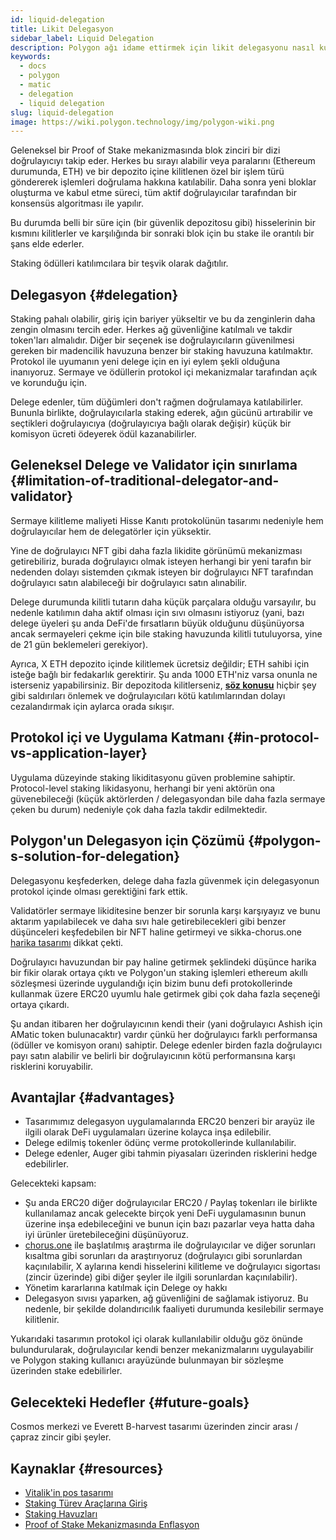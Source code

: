 ```yaml
---
id: liquid-delegation
title: Likit Delegasyon
sidebar_label: Liquid Delegation
description: Polygon ağı idame ettirmek için likit delegasyonu nasıl kullanır?
keywords:
  - docs
  - polygon
  - matic
  - delegation
  - liquid delegation
slug: liquid-delegation
image: https://wiki.polygon.technology/img/polygon-wiki.png
---
```


Geleneksel bir Proof of Stake mekanizmasında blok zinciri bir dizi doğrulayıcıyı takip eder. Herkes bu sırayı alabilir veya paralarını (Ethereum durumunda, ETH) ve bir depozito içine kilitlenen özel bir işlem türü göndererek işlemleri doğrulama hakkına katılabilir. Daha sonra yeni bloklar oluşturma ve kabul etme süreci, tüm aktif doğrulayıcılar tarafından bir konsensüs algoritması ile yapılır.

Bu durumda belli bir süre için (bir güvenlik depozitosu gibi) hisselerinin bir kısmını kilitlerler ve karşılığında bir sonraki blok için bu stake ile orantılı bir şans elde ederler.

Staking ödülleri katılımcılara bir teşvik olarak dağıtılır.

## Delegasyon {#delegation}

Staking pahalı olabilir, giriş için bariyer yükseltir ve bu da zenginlerin daha zengin olmasını tercih eder. Herkes ağ güvenliğine katılmalı ve takdir token'ları almalıdır. Diğer bir seçenek ise doğrulayıcıların güvenilmesi gereken bir madencilik havuzuna benzer bir staking havuzuna katılmaktır. Protokol ile uyumanın yeni delege için en iyi eylem şekli olduğuna inanıyoruz. Sermaye ve ödüllerin protokol içi mekanizmalar tarafından açık ve korunduğu için.

Delege edenler, tüm düğümleri don't rağmen doğrulamaya katılabilirler. Bununla birlikte, doğrulayıcılarla staking ederek, ağın gücünü artırabilir ve seçtikleri doğrulayıcıya (doğrulayıcıya bağlı olarak değişir) küçük bir komisyon ücreti ödeyerek ödül kazanabilirler.

## Geleneksel Delege ve Validator için sınırlama {#limitation-of-traditional-delegator-and-validator}

Sermaye kilitleme maliyeti Hisse Kanıtı protokolünün tasarımı nedeniyle hem doğrulayıcılar hem de delegatörler için yüksektir.

Yine de doğrulayıcı NFT gibi daha fazla likidite görünümü mekanizması getirebiliriz, burada doğrulayıcı olmak isteyen herhangi bir yeni tarafın bir nedenden dolayı sistemden çıkmak isteyen bir doğrulayıcı NFT tarafından doğrulayıcı satın alabileceği bir doğrulayıcı satın alınabilir.

Delege durumunda kilitli tutarın daha küçük parçalara olduğu varsayılır, bu nedenle katılımın daha aktif olması için sıvı olmasını istiyoruz (yani, bazı delege üyeleri şu anda DeFi'de fırsatların büyük olduğunu düşünüyorsa ancak sermayeleri çekme için bile staking havuzunda kilitli tutuluyorsa, yine de 21 gün beklemeleri gerekiyor).

Ayrıca, X ETH depozito içinde kilitlemek ücretsiz değildir; ETH sahibi için isteğe bağlı bir fedakarlık gerektirir. Şu anda 1000 ETH'niz varsa onunla ne isterseniz yapabilirsiniz. Bir depozitoda kilitlerseniz, [**söz konusu**](https://github.com/ethereum/wiki/wiki/Proof-of-Stake-FAQ#what-is-the-nothing-at-stake-problem-and-how-can-it-be-fixed) hiçbir şey gibi saldırıları önlemek ve doğrulayıcıları kötü katılımlarından dolayı cezalandırmak için aylarca orada sıkışır.

## Protokol içi ve Uygulama Katmanı {#in-protocol-vs-application-layer}

Uygulama düzeyinde staking likiditasyonu güven problemine sahiptir. Protocol-level staking likidasyonu, herhangi bir yeni aktörün ona güvenebileceği (küçük aktörlerden / delegasyondan bile daha fazla sermaye çeken bu durum) nedeniyle çok daha fazla takdir edilmektedir.

## Polygon'un Delegasyon için Çözümü {#polygon-s-solution-for-delegation}

Delegasyonu keşfederken, delege daha fazla güvenmek için delegasyonun protokol içinde olması gerektiğini fark ettik.

Validatörler sermaye likiditesine benzer bir sorunla karşı karşıyayız ve bunu aktarım yapılabilecek ve daha sıvı hale getirebilecekleri gibi benzer düşünceleri keşfedebilen bir NFT haline getirmeyi ve sikka-chorus.one [harika tasarımı](https://blog.chorus.one/delegation-vouchers/) dikkat çekti.

Doğrulayıcı havuzundan bir pay haline getirmek şeklindeki düşünce harika bir fikir olarak ortaya çıktı ve Polygon'un staking işlemleri ethereum akıllı sözleşmesi üzerinde uygulandığı için bizim bunu defi protokollerinde kullanmak üzere ERC20 uyumlu hale getirmek gibi çok daha fazla seçeneği ortaya çıkardı.

Şu andan itibaren her doğrulayıcının kendi their (yani doğrulayıcı Ashish için AMatic token bulunacaktır) vardır çünkü her doğrulayıcı farklı performansa (ödüller ve komisyon oranı) sahiptir. Delege edenler birden fazla doğrulayıcı payı satın alabilir ve belirli bir doğrulayıcının kötü performansına karşı risklerini koruyabilir.

## Avantajlar {#advantages}

- Tasarımımız delegasyon uygulamalarında ERC20 benzeri bir arayüz ile ilgili olarak DeFi uygulamaları üzerine kolayca inşa edilebilir.
- Delege edilmiş tokenler ödünç verme protokollerinde kullanılabilir.
- Delege edenler, Auger gibi tahmin piyasaları üzerinden risklerini hedge edebilirler.

Gelecekteki kapsam:

- Şu anda ERC20 diğer doğrulayıcılar ERC20 / Paylaş tokenları ile birlikte kullanılamaz ancak gelecekte birçok yeni DeFi uygulamasının bunun üzerine inşa edebileceğini ve bunun için bazı pazarlar veya hatta daha iyi ürünler üretebileceğini düşünüyoruz.
- [chorus.one](http://chorus.one) ile başlatılmış araştırma ile doğrulayıcılar ve diğer sorunları kısaltma gibi sorunları da araştırıyoruz (doğrulayıcı gibi sorunlardan kaçınılabilir, X aylarına kendi hisselerini kilitleme ve doğrulayıcı sigortası (zincir üzerinde) gibi diğer şeyler ile ilgili sorunlardan kaçınılabilir).
- Yönetim kararlarına katılmak için Delege oy hakkı
- Delegasyon sıvısı yaparken, ağ güvenliğini de sağlamak istiyoruz. Bu nedenle, bir şekilde dolandırıcılık faaliyeti durumunda kesilebilir sermaye kilitlenir.

Yukarıdaki tasarımın protokol içi olarak kullanılabilir olduğu göz önünde bulundurularak, doğrulayıcılar kendi benzer mekanizmalarını uygulayabilir ve Polygon staking kullanıcı arayüzünde bulunmayan bir sözleşme üzerinden stake edebilirler.

## Gelecekteki Hedefler {#future-goals}

Cosmos merkezi ve Everett B-harvest tasarımı üzerinden zincir arası / çapraz zincir gibi şeyler.

## Kaynaklar {#resources}

- [Vitalik'in pos tasarımı](https://medium.com/@VitalikButerin/a-proof-of-stake-design-philosophy-506585978d51)
- [Staking Türev Araçlarına Giriş](https://medium.com/lemniscap/an-intro-to-staking-derivatives-i-a43054efd51c)
- [Staking Havuzları](https://slideslive.com/38920085/ethereum-20-trustless-staking-pools)
- [Proof of Stake Mekanizmasında Enflasyon](https://medium.com/figment-networks/mis-understanding-yield-and-inflation-in-proof-of-stake-networks-6fea7e7c0e41)
